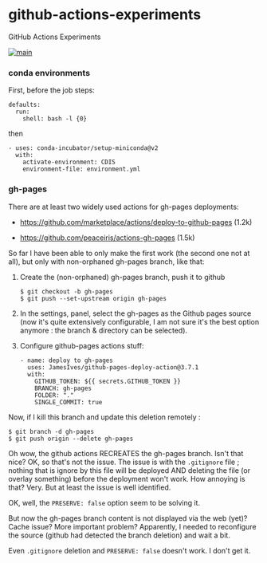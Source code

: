 

# github-actions-experiments
GitHub Actions Experiments

[![main](https://github.com/boisgera/github-actions-experiments/workflows/main/badge.svg)](https://github.com/boisgera/github-actions-experiments/actions)

### conda environments

First, before the job steps:

    defaults:
      run:
        shell: bash -l {0}    

then

    - uses: conda-incubator/setup-miniconda@v2
      with:
        activate-environment: CDIS
        environment-file: environment.yml

### gh-pages

There are at least two widely used actions for gh-pages deployments:

  - <https://github.com/marketplace/actions/deploy-to-github-pages> (1.2k)

  - <https://github.com/peaceiris/actions-gh-pages> (1.5k)

So far I have been able to only make the first work (the second one not at all), 
but only with non-orphaned gh-pages branch, like that:

 1. Create the (non-orphaned) gh-pages branch, push it to github

        $ git checkout -b gh-pages 
        $ git push --set-upstream origin gh-pages

 2. In the settings, panel, select the gh-pages as the Github pages source 
    (now it's quite extensively configurable, I am not sure it's the best
    option anymore : the branch & directory can be selected).

 3. Configure github-pages actions stuff:

        - name: deploy to gh-pages
          uses: JamesIves/github-pages-deploy-action@3.7.1
          with:
            GITHUB_TOKEN: ${{ secrets.GITHUB_TOKEN }}
            BRANCH: gh-pages
            FOLDER: "."
            SINGLE_COMMIT: true

Now, if I kill this branch and update this deletion remotely : 

    $ git branch -d gh-pages
    $ git push origin --delete gh-pages

Oh wow, the github actions RECREATES the gh-pages branch. Isn't that nice?
OK, so that's not the issue. The issue is with the `.gitignore` file ; nothing
that is ignore by this file will be deployed AND deleting the file 
(or overlay something) before the deployment won't work. How annoying is that? 
Very. But at least the issue is well identified.

OK, well, the `PRESERVE: false` option seem to be solving it.

But now the gh-pages branch content is not displayed via the web (yet)?
Cache issue? More important problem? Apparently, I needed to reconfigure the
source (github had detected the branch deletion) and wait a bit.

Even `.gitignore` deletion and `PRESERVE: false` doesn't work. I don't get it.
